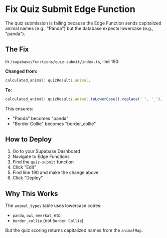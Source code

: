 # Fix Quiz Submit Edge Function

The quiz submission is failing because the Edge Function sends capitalized animal names (e.g., "Panda") but the database expects lowercase (e.g., "panda").

## The Fix

In `/supabase/functions/quiz-submit/index.ts`, line 190:

**Changed from:**
```typescript
calculated_animal: quizResults.animal,
```

**To:**
```typescript
calculated_animal: quizResults.animal.toLowerCase().replace(' ', '_'),
```

This ensures:
- "Panda" becomes "panda"
- "Border Collie" becomes "border_collie"

## How to Deploy

1. Go to your Supabase Dashboard
2. Navigate to Edge Functions
3. Find the `quiz-submit` function
4. Click "Edit"
5. Find line 190 and make the change above
6. Click "Deploy"

## Why This Works

The `animal_types` table uses lowercase codes:
- `panda`, `owl`, `meerkat`, etc.
- `border_collie` (not `Border Collie`)

But the quiz scoring returns capitalized names from the `animalMap`.